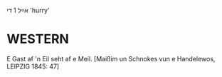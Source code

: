 אײַל 1
די
'hurry'

WESTERN
========

E Gast af 'n Eil seht af e Meil.
[Maißim un Schnokes vun e Handelewos, LEIPZIG 1845: 47]